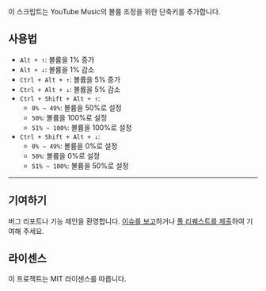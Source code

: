 이 스크립트는 YouTube Music의 볼륨 조정을 위한 단축키를 추가합니다.

## 사용법

- `Alt + ↑`: 볼륨을 1% 증가
- `Alt + ↓`: 볼륨을 1% 감소
- `Ctrl + Alt + ↑`: 볼륨을 5% 증가
- `Ctrl + Alt + ↓`: 볼륨을 5% 감소
- `Ctrl + Shift + Alt + ↑`:
  - `0% ~ 49%`: 볼륨을 50%로 설정
  - `50%`: 볼륨을 100%로 설정
  - `51% ~ 100%`: 볼륨을 100%로 설정
- `Ctrl + Shift + Alt + ↓`:
  - `0% ~ 49%`: 볼륨을 0%로 설정
  - `50%`: 볼륨을 0%로 설정
  - `51% ~ 100%`: 볼륨을 50%로 설정

---

## 기여하기

버그 리포트나 기능 제안을 환영합니다. [이슈를 보고](https://github.com/yossy17/youtube-music-sound-enhanced/issues)하거나 [풀 리퀘스트를 제출](https://github.com/yossy17/youtube-music-sound-enhanced/pulls)하여 기여해 주세요.

## 라이센스

이 프로젝트는 MIT 라이센스를 따릅니다.
